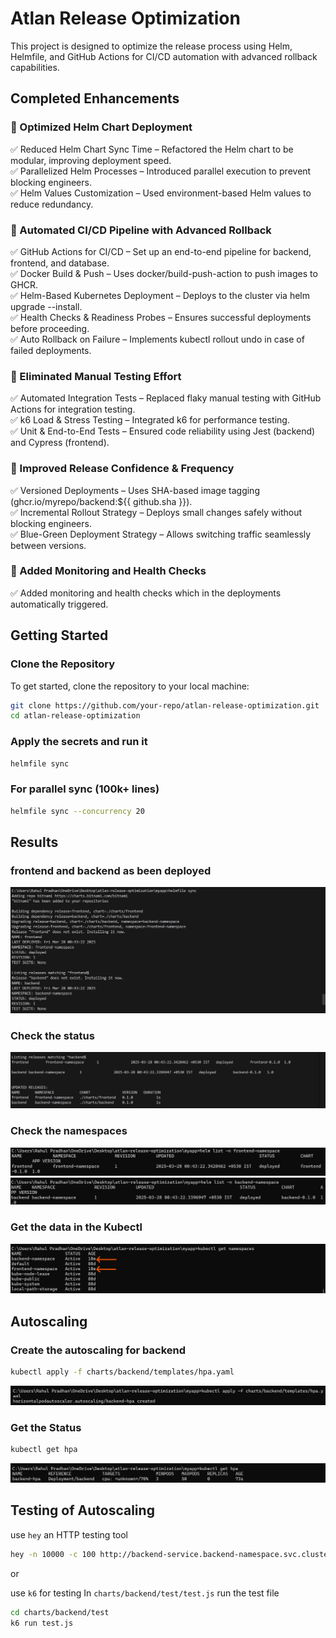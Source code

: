 # Atlan Release Optimization

This project is designed to optimize the release process using Helm, Helmfile, and GitHub Actions for CI/CD automation with advanced rollback capabilities.

## Completed Enhancements
### 📌 Optimized Helm Chart Deployment
✅ Reduced Helm Chart Sync Time – Refactored the Helm chart to be modular, improving deployment speed.   
✅ Parallelized Helm Processes – Introduced parallel execution to prevent blocking engineers.  
✅ Helm Values Customization – Used environment-based Helm values to reduce redundancy.  

### 📌 Automated CI/CD Pipeline with Advanced Rollback
✅ GitHub Actions for CI/CD – Set up an end-to-end pipeline for backend, frontend, and database.  
✅ Docker Build & Push – Uses docker/build-push-action to push images to GHCR.  
✅ Helm-Based Kubernetes Deployment – Deploys to the cluster via helm upgrade --install.  
✅ Health Checks & Readiness Probes – Ensures successful deployments before proceeding.  
✅ Auto Rollback on Failure – Implements kubectl rollout undo in case of failed deployments.  

### 📌 Eliminated Manual Testing Effort
✅ Automated Integration Tests – Replaced flaky manual testing with GitHub Actions for integration testing.  
✅ k6 Load & Stress Testing – Integrated k6 for performance testing.  
✅ Unit & End-to-End Tests – Ensured code reliability using Jest (backend) and Cypress (frontend).  

### 📌 Improved Release Confidence & Frequency
✅ Versioned Deployments – Uses SHA-based image tagging (ghcr.io/myrepo/backend:${{ github.sha }}).  
✅ Incremental Rollout Strategy – Deploys small changes safely without blocking engineers.  
✅ Blue-Green Deployment Strategy – Allows switching traffic seamlessly between versions.  

### 📌 Added Monitoring and Health Checks
✅ Added monitoring and health checks which in the deployments automatically triggered.  

## Getting Started

### Clone the Repository

To get started, clone the repository to your local machine:

```bash
git clone https://github.com/your-repo/atlan-release-optimization.git
cd atlan-release-optimization
```
### Apply the secrets and run it
```bash
helmfile sync
```
### For parallel sync (100k+ lines)
```bash
helmfile sync --concurrency 20
```
## Results

### frontend and backend as been deployed 
![frontend and backend status](assets/Terminal%20helmfile1.png)

### Check the status
![frontend and backend status](assets/Terminal%20helmfile2.png)

### Check the namespaces 
![frontend and backend namespaces](assets/Terminal%20helmfile3.png)
![frontend and backend namespaces](assets/Terminal%20helmfile4.png)

### Get the data in the Kubectl
![frontend and backend status](assets/Terminal%20helmfile%20kubectl.png)

## Autoscaling
### Create the autoscaling for backend
```bash 
kubectl apply -f charts/backend/templates/hpa.yaml
```
![create autoscaling](assets/autoscale%20Terminal%201.png)

### Get the Status
```bash 
kubectl get hpa
```
![autoscaling status](assets/autoscaling%20terminal%202.png)

## Testing of Autoscaling
use `hey` an HTTP testing tool
```bash
hey -n 10000 -c 100 http://backend-service.backend-namespace.svc.cluster.local:8080/health
```
or 

use `k6` for testing
In `charts/backend/test/test.js` run the test file
```bash
cd charts/backend/test
k6 run test.js
```
